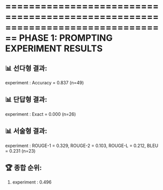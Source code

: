 
================================================================================
PHASE 1: PROMPTING EXPERIMENT RESULTS
================================================================================

📊 선다형 결과:
--------------------------------------------------
experiment     : Accuracy = 0.837 (n=49)

📊 단답형 결과:
--------------------------------------------------
experiment     : Exact = 0.000 (n=26)

📊 서술형 결과:
--------------------------------------------------
experiment     : ROUGE-1 = 0.329, ROUGE-2 = 0.103, ROUGE-L = 0.212, BLEU = 0.231 (n=23)

🏆 종합 순위:
------------------------------
1. experiment     : 0.496
